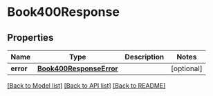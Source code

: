 # Book400Response

## Properties
Name | Type | Description | Notes
------------ | ------------- | ------------- | -------------
**error** | [**Book400ResponseError**](Book400ResponseError.md) |  | [optional] 

[[Back to Model list]](../README.md#models) [[Back to API list]](../README.md#api-endpoints) [[Back to README]](../README.md)


